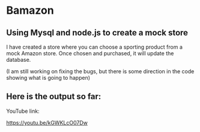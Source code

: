 # Bamazon
Using Mysql and node.js to create a mock store
----------------------------------------------

I have created a store where you can choose a sporting product from a mock Amazon store. Once chosen and purchased, it will update the database.

(I am still working on fixing the bugs, but there is some direction in the code showing what is going to happen)

Here is the output so far:
-------------------------

YouTube link:

https://youtu.be/kGWKLcO07Dw
